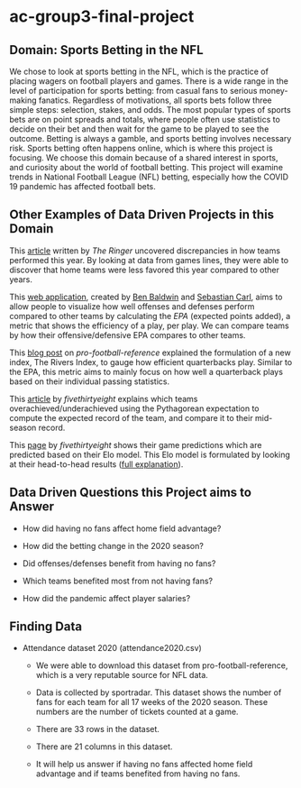 # ac-group3-final-project

## Domain: Sports Betting in the NFL
We chose to look at sports betting in the NFL, which is the practice of placing wagers on football players and games. There is a wide range in the level of participation for sports betting: from casual fans to serious money-making fanatics. Regardless of motivations, all sports bets follow three simple steps: selection, stakes, and odds. The most popular types of sports bets are on point spreads and totals, where people often use statistics to decide on their bet and then wait for the game to be played to see the outcome. Betting is always a gamble, and sports betting involves necessary risk. Sports betting often happens online, which is where this project is focusing. We choose this domain because of a shared interest in sports, and curiosity about the world of football betting. This project will examine trends in National Football League (NFL) betting, especially how the COVID 19 pandemic has affected football bets.

## Other Examples of Data Driven Projects in this Domain

This [article](https://www.theringer.com/nfl/2021/1/6/22216167/nfl-playoffs-home-field-advantage-covid-19-restrictions) written by _The Ringer_ uncovered discrepancies in how teams performed this year. By looking at data from games lines, they were able to discover that home teams were less favored this year compared to other years.

This [web application](https://rbsdm.com/stats/stats/), created by [Ben Baldwin](https://twitter.com/benbbaldwin) and [Sebastian Carl](https://twitter.com/mrcaseb), aims to allow people to visualize how well offenses and defenses perform compared to other teams by calculating the _EPA_ (expected points added), a metric that shows the efficiency of a play, per play. We can compare teams by how their offensive/defensive EPA compares to other teams.

This [blog post](https://www.pro-football-reference.com/blog/index7956.html?p=8470) on _pro-football-reference_ explained the formulation of a new index, The Rivers Index, to gauge how efficient quarterbacks play. Similar to the EPA, this metric aims to mainly focus on how well a quarterback plays based on their individual passing statistics.

This [article](https://fivethirtyeight.com/features/the-steelers-and-bills-have-been-historically-lucky-so-far-the-chargers-have-not/) by _fivethirtyeight_ explains which teams overachieved/underachieved using the Pythagorean expectation to compute the expected record of the team, and compare it to their mid-season record.

This [page](https://projects.fivethirtyeight.com/2020-nfl-predictions/) by _fivethirtyeight_ shows their game predictions which are predicted based on their Elo model. This Elo model is formulated by looking at their head-to-head results ([full explanation](https://fivethirtyeight.com/methodology/how-our-nfl-predictions-work/)).

## Data Driven Questions this Project aims to Answer

- How did having no fans affect home field advantage?

- How did the betting change in the 2020 season?

- Did offenses/defenses benefit from having no fans?

- Which teams benefited most from not having fans?

- How did the pandemic affect player salaries?

## Finding Data

- Attendance dataset 2020 (attendance2020.csv)

  - We were able to download this dataset from pro-football-reference, which is a very reputable source for NFL data.

  - Data is collected by sportradar. This dataset shows the number of fans for each team for all 17 weeks of the 2020 season. These numbers are the number of tickets counted at a game. 

  - There are 33 rows in the dataset.

  - There are 21 columns in this dataset.

  - It will help us answer if having no fans affected home field advantage and if teams benefited from having no fans.
